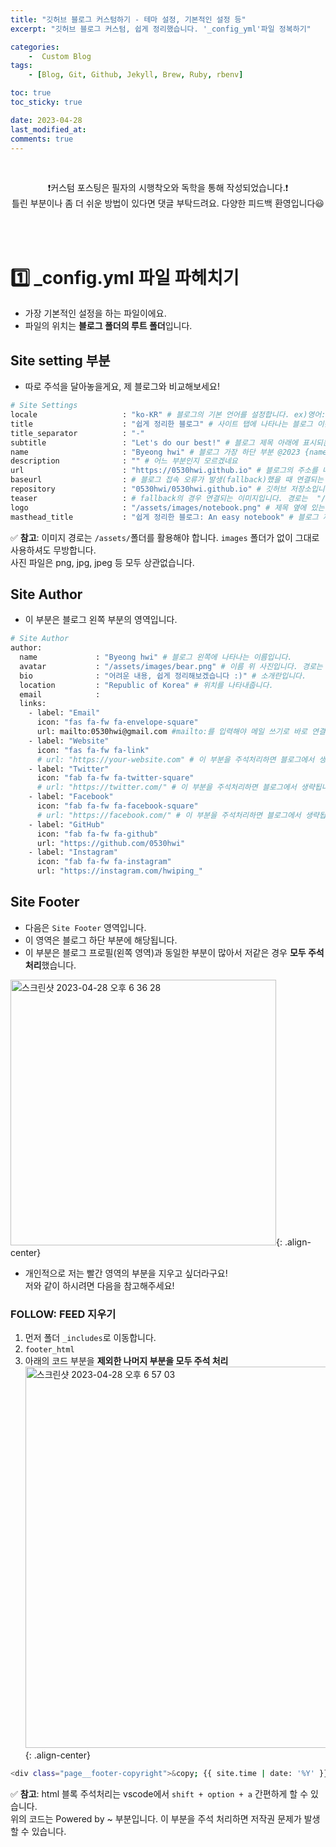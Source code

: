 ```yaml
---
title: "깃허브 블로그 커스텀하기 - 테마 설정, 기본적인 설정 등"
excerpt: "깃허브 블로그 커스텀, 쉽게 정리했습니다. '_config_yml'파일 정복하기"

categories:
    -  Custom Blog
tags:
    - [Blog, Git, Github, Jekyll, Brew, Ruby, rbenv]

toc: true
toc_sticky: true

date: 2023-04-28
last_modified_at: 
comments: true
---
```

<br>

<div align=center>


❗️커스텀 포스팅은 필자의 시행착오와 독학을 통해 작성되었습니다.❗️<br> 틀린 부분이나 좀 더 쉬운 방법이 있다면 댓글 부탁드려요. 다양한 피드백 환영입니다😃


</div>

<BR><BR>

# 1️⃣ _config.yml 파일 파헤치기
* 가장 기본적인 설정을 하는 파일이에요.
* 파일의 위치는 **블로그 폴더의 루트 폴더**입니다.

## Site setting 부분
* 따로 주석을 달아놓을게요, 제 블로그와 비교해보세요! 


```bash
# Site Settings
locale                   : "ko-KR" # 블로그의 기본 언어를 설정합니다. ex)영어: en-US
title                    : "쉽게 정리한 블로그" # 사이트 탭에 나타나는 블로그 이름입니다.
title_separator          : "-"
subtitle                 : "Let's do our best!" # 블로그 제목 아래에 표시되는 부분입니다.
name                     : "Byeong hwi" # 블로그 가장 하단 부분 @2023 {name} Powered by 부분
description              : "" # 어느 부분인지 모르겠네요
url                      : "https://0530hwi.github.io" # 블로그의 주소를 나타냅니다. 여러분의 주소를 입력해주세요.
baseurl                  : # 블로그 접속 오류가 발생(fallback)했을 때 연결되는 서브 주소입니다.
repository               : "0530hwi/0530hwi.github.io" # 깃허브 저장소입니다. 
teaser                   : # fallback의 경우 연결되는 이미지입니다. 경로는  "/assets/images/.png" 
logo                     : "/assets/images/notebook.png" # 제목 옆에 있는 로고 이미지입니다. 
masthead_title           : "쉽게 정리한 블로그: An easy notebook" # 블로그 제목을 나타냅니다. 로고 옆에 있는 제목이에요
```
✅ **참고**: 이미지 경로는 `/assets/`폴더를 활용해야 합니다. `images` 폴더가 없이 그대로 사용하셔도 무방합니다.<br>
사진 파일은 png, jpg, jpeg 등 모두 상관없습니다.

## Site Author

* 이 부분은 블로그 왼쪽 부분의 영역입니다.


```bash
# Site Author
author:
  name             : "Byeong hwi" # 블로그 왼쪽에 나타나는 이름입니다.
  avatar           : "/assets/images/bear.png" # 이름 위 사진입니다. 경로는 /assets/images/.png로 설정 가능합니다.
  bio              : "어려운 내용, 쉽게 정리해보겠습니다 :)" # 소개란입니다. 
  location         : "Republic of Korea" # 위치를 나타내줍니다. 
  email            :
  links:
    - label: "Email"
      icon: "fas fa-fw fa-envelope-square"
      url: mailto:0530hwi@gmail.com #mailto:를 입력해야 메일 쓰기로 바로 연결됩니다.
    - label: "Website"
      icon: "fas fa-fw fa-link"
      # url: "https://your-website.com" # 이 부분을 주석처리하면 블로그에서 생략됩니다.
    - label: "Twitter"
      icon: "fab fa-fw fa-twitter-square"
      # url: "https://twitter.com/" # 이 부분을 주석처리하면 블로그에서 생략됩니다.
    - label: "Facebook"
      icon: "fab fa-fw fa-facebook-square"
      # url: "https://facebook.com/" # 이 부분을 주석처리하면 블로그에서 생략됩니다.
    - label: "GitHub"
      icon: "fab fa-fw fa-github"
      url: "https://github.com/0530hwi"
    - label: "Instagram"
      icon: "fab fa-fw fa-instagram"
      url: "https://instagram.com/hwiping_"
```

## Site Footer
* 다음은 `Site Footer` 영역입니다.
* 이 영역은 블로그 하단 부분에 해당됩니다.
* 이 부분은 블로그 프로필(왼쪽 영역)과 동일한 부분이 많아서 저같은 경우 **모두 주석 처리**했습니다.

<img width="425" alt="스크린샷 2023-04-28 오후 6 36 28" src="https://user-images.githubusercontent.com/86516594/235113455-312006d5-09a1-47c3-ad90-53eb48d49f26.png">{: .align-center}

* 개인적으로 저는 빨간 영역의 부분을 지우고 싶더라구요! <br> 저와 같이 하시려면 다음을 참고해주세요!
### FOLLOW: FEED 지우기
1. 먼저 폴더 `_includes`로 이동합니다.
2. `footer_html`
3. 아래의 코드 부분을 **제외한 나머지 부분을 모두 주석 처리**
<img width="610" alt="스크린샷 2023-04-28 오후 6 57 03" src="https://user-images.githubusercontent.com/86516594/235117681-bed715d0-6f85-48bc-9711-15431c86de61.png">{: .align-center}



```bash
<div class="page__footer-copyright">&copy; {{ site.time | date: '%Y' }} {{ site.name | default: site.title }}. {{ site.data.ui-text[site.locale].powered_by | default: "Powered by" }} <a href="https://jekyllrb.com" rel="nofollow">Jekyll</a> &amp; <a href="https://mademistakes.com/work/minimal-mistakes-jekyll-theme/" rel="nofollow">Minimal Mistakes</a>.</div>
```


✅ **참고**: html 블록 주석처리는 vscode에서 `shift + option + a` 간편하게 할 수 있습니다. <br> 위의 코드는 Powered by ~ 부분입니다. 이 부분을 주석 처리하면 저작권 문제가 발생할 수 있습니다.


